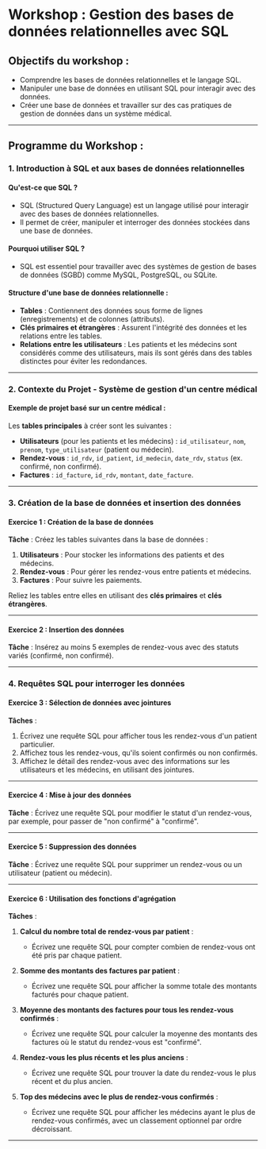 # Workshop : Gestion des bases de données relationnelles avec SQL

## Objectifs du workshop :
- Comprendre les bases de données relationnelles et le langage SQL.
- Manipuler une base de données en utilisant SQL pour interagir avec des données.
- Créer une base de données et travailler sur des cas pratiques de gestion de données dans un système médical.

---

## Programme du Workshop :

### 1. Introduction à SQL et aux bases de données relationnelles

#### Qu'est-ce que SQL ?
- SQL (Structured Query Language) est un langage utilisé pour interagir avec des bases de données relationnelles.
- Il permet de créer, manipuler et interroger des données stockées dans une base de données.

#### Pourquoi utiliser SQL ?
- SQL est essentiel pour travailler avec des systèmes de gestion de bases de données (SGBD) comme MySQL, PostgreSQL, ou SQLite.

#### Structure d'une base de données relationnelle :
- **Tables** : Contiennent des données sous forme de lignes (enregistrements) et de colonnes (attributs).
- **Clés primaires et étrangères** : Assurent l'intégrité des données et les relations entre les tables.
- **Relations entre les utilisateurs** : Les patients et les médecins sont considérés comme des utilisateurs, mais ils sont gérés dans des tables distinctes pour éviter les redondances.

---

### 2. Contexte du Projet - Système de gestion d'un centre médical

#### Exemple de projet basé sur un centre médical :

Les **tables principales** à créer sont les suivantes :
- **Utilisateurs** (pour les patients et les médecins) : `id_utilisateur`, `nom`, `prenom`, `type_utilisateur` (patient ou médecin).
- **Rendez-vous** : `id_rdv`, `id_patient`, `id_medecin`, `date_rdv`, `status` (ex. confirmé, non confirmé).
- **Factures** : `id_facture`, `id_rdv`, `montant`, `date_facture`.

---

### 3. Création de la base de données et insertion des données

#### Exercice 1 : Création de la base de données

**Tâche** : Créez les tables suivantes dans la base de données :

1. **Utilisateurs** : Pour stocker les informations des patients et des médecins.
2. **Rendez-vous** : Pour gérer les rendez-vous entre patients et médecins.
3. **Factures** : Pour suivre les paiements.

Reliez les tables entre elles en utilisant des **clés primaires** et **clés étrangères**.

---

#### Exercice 2 : Insertion des données

**Tâche** : Insérez au moins 5 exemples de rendez-vous avec des statuts variés (confirmé, non confirmé).

---

### 4. Requêtes SQL pour interroger les données

#### Exercice 3 : Sélection de données avec jointures

**Tâches** :
1. Écrivez une requête SQL pour afficher tous les rendez-vous d'un patient particulier.
2. Affichez tous les rendez-vous, qu'ils soient confirmés ou non confirmés.
3. Affichez le détail des rendez-vous avec des informations sur les utilisateurs et les médecins, en utilisant des jointures.

---

#### Exercice 4 : Mise à jour des données

**Tâche** : Écrivez une requête SQL pour modifier le statut d'un rendez-vous, par exemple, pour passer de "non confirmé" à "confirmé".

---

#### Exercice 5 : Suppression des données

**Tâche** : Écrivez une requête SQL pour supprimer un rendez-vous ou un utilisateur (patient ou médecin).

---

#### Exercice 6 : Utilisation des fonctions d'agrégation

**Tâches** :
1. **Calcul du nombre total de rendez-vous par patient** :
   - Écrivez une requête SQL pour compter combien de rendez-vous ont été pris par chaque patient.

2. **Somme des montants des factures par patient** :
   - Écrivez une requête SQL pour afficher la somme totale des montants facturés pour chaque patient.

3. **Moyenne des montants des factures pour tous les rendez-vous confirmés** :
   - Écrivez une requête SQL pour calculer la moyenne des montants des factures où le statut du rendez-vous est "confirmé".

4. **Rendez-vous les plus récents et les plus anciens** :
   - Écrivez une requête SQL pour trouver la date du rendez-vous le plus récent et du plus ancien.

5. **Top des médecins avec le plus de rendez-vous confirmés** :
   - Écrivez une requête SQL pour afficher les médecins ayant le plus de rendez-vous confirmés, avec un classement optionnel par ordre décroissant.

---
